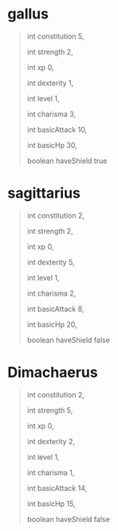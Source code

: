 # gallus
> int constitution 5,
>
> int strength 2,
>
> int xp 0,
>
> int dexterity 1,
>
> int level 1,
>
> int charisma 3,
>
> int basicAttack 10,
>
> int basicHp 30,
>
> boolean haveShield true
>

# sagittarius
> int constitution 2,
>
> int strength 2,
>
> int xp 0,
>
> int dexterity 5,
>
> int level 1,
>
> int charisma 2,
>
> int basicAttack 8,
>
> int basicHp 20,
>
> boolean haveShield false

# Dimachaerus
> int constitution 2,
>
> int strength 5,
>
> int xp 0,
>
> int dexterity 2,
>
> int level 1,
>
> int charisma 1,
>
> int basicAttack 14,
>
> int basicHp 15,
>
> boolean haveShield false